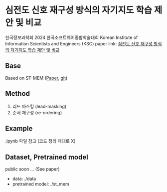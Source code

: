 # 심전도 신호 재구성 방식의 자기지도 학습 제안 및 비교
한국정보과학회 2024 한국소프트웨어종합학술대회
Korean Institute of Information Scientists and Engineers (KSC)
paper link: [심전도 신호 재구성 방식의 자기지도 학습 제안 및 비교](https://www.dbpia.co.kr/journal/articleDetail?nodeId=NODE12041847)

## Base
Based on ST-MEM ([Paper](https://arxiv.org/pdf/2402.09450), [git](https://github.com/bakqui/ST-MEM?tab=readme-ov-file))

## Method
1. 리드 마스킹 (lead-masking)
2. 순서 재구성 (re-ordering)

## Example
.ipynb 파일 참고 (코드 정리 제대로 X)

## Dataset, Pretrained model
public soon ... (See paper)
- data: ./data
- pretrained model: ./st_mem
